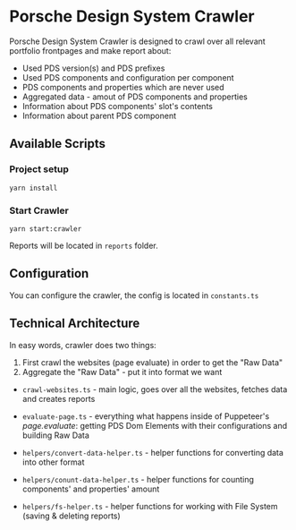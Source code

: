 # Porsche Design System Crawler

Porsche Design System Crawler is designed to crawl over all relevant portfolio frontpages and make report about:

- Used PDS version(s) and PDS prefixes
- Used PDS components and configuration per component
- PDS components and properties which are never used
- Aggregated data - amout of PDS components and properties
- Information about PDS components' slot's contents
- Information about parent PDS component

## Available Scripts

### Project setup

```
yarn install
```

### Start Crawler

```
yarn start:crawler
```

Reports will be located in `reports` folder.

## Configuration

You can configure the crawler, the config is located in `constants.ts`

## Technical Architecture

In easy words, crawler does two things:

1. First crawl the websites (page evaluate) in order to get the "Raw Data"
2. Aggregate the "Raw Data" - put it into format we want

- `crawl-websites.ts` - main logic, goes over all the websites, fetches data and creates reports
- `evaluate-page.ts` - everything what happens inside of Puppeteer's _page.evaluate_: getting PDS Dom Elements with their configurations and building Raw Data

- `helpers/convert-data-helper.ts` - helper functions for converting data into other format
- `helpers/conunt-data-helper.ts` - helper functions for counting components' and properties' amount
- `helpers/fs-helper.ts` - helper functions for working with File System (saving & deleting reports)
